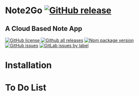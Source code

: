# Note2Go [![GitHub release](https://img.shields.io/github/release/tcgmilan/Note2Go.js.svg)](https://GitHub.com/tcgmilan/Note2Go/releases/)

## A Cloud Based Note App
[![GitHub license](https://img.shields.io/github/license/tcgmilan/Note2Go.svg)](https://github.com/tcgmilan/Note2Go/blob/master/LICENSE)
[![Github all releases](https://img.shields.io/github/downloads/tcgmilan/Note2Go/total.svg)](https://github.com/tcgmilan/Note2Go/releases/)
[![Npm package version](https://badgen.net/npm/v/electron)](https://npmjs.com/package/electron)
[![GitHub issues](https://img.shields.io/github/issues/tcgmilan/Note2Go.svg)](https://GitHub.com/tcgmilan/Note2Go/issues/)
[![GitLab issues by label](https://badgen.net/gitlab/label-issues/tcgmilan/Note2Go/Bug)](https://gitlab.com/tcgmilan/Note2Go/-/issues?scope=all&state=all&label_name[]=Bug)



# Installation




# To Do List
